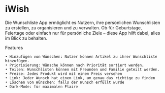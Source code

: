 # iWish

Die Wunschliste App ermöglicht es Nutzern, ihre persönlichen Wunschlisten zu erstellen, zu organisieren und zu verwalten. Ob für Geburtstage, Feiertage oder einfach nur für persönliche Ziele – diese App hilft dabei, alles im Blick zu behalten.

Features

	• Hinzufügen von Wünschen: Nutzer können Artikel zu ihrer Wunschliste hinzufügen.
	• Priorisierung: Wünsche können nach Priorität sortiert werden.
	• Teilen: Wunschlisten können mit Freunden und Familie geteilt werden.
    • Preise: Jedes Produkt wird mit einem Preis versehen
    • Link: Jeder Wunsch hat einen Link, um genau das richtige zu finden
    • Löschen von Wünschen: falls der Wunsch erfüllt wurde
    • Dark-Mode: für maximalen Flaire